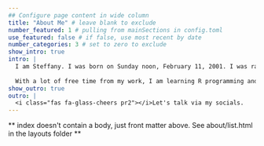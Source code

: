 ```yaml
---
## Configure page content in wide column
title: "About Me" # leave blank to exclude
number_featured: 1 # pulling from mainSections in config.toml
use_featured: false # if false, use most recent by date
number_categories: 3 # set to zero to exclude
show_intro: true
intro: |
  I am Steffany. I was born on Sunday noon, February 11, 2001. I was raised in a small province in the Philippines, surrounded with nature and exposed to typhoons. I am a small girl with a height of 4'11 but will grow to 5'0 by the end of the year (claiming it). I am a licensed chemist and currently working in a sugar manufacturing company. 
  
  With a lot of free time from my work, I am learning R programming and video editing. Both of these tasks are completely new to me so I hope to grow myself in this field. Growing up, my passions include reading novels, cooking, studying, gardening, and playing with my cats. I also developed a fascination on quotes and sayings which helped me get by and put any situation in a better perspective. They say I have a boring life but it's the life that is perfect for me. I enjoy staying at home on Fridays than going out for a drink. I would rather spend my time reading than having a hangover. When I am not nerding out, I helped in our family business as a dishwasher, cashier, and a waitress.  
show_outro: true
outro: |
  <i class="fas fa-glass-cheers pr2"></i>Let's talk via my socials. 
---
```


** index doesn't contain a body, just front matter above.
See about/list.html in the layouts folder **